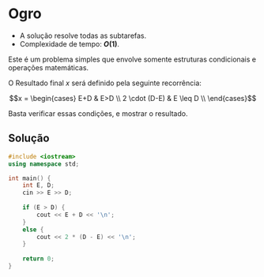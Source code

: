 # Ogro

- A solução resolve todas as subtarefas.
- Complexidade de tempo: **$O(1)$**.

Este é um problema simples que envolve somente estruturas condicionais e operações matemáticas.

O Resultado final $x$ será definido pela seguinte recorrência:

```math
x = \begin{cases}
  E+D & E>D  \\
  2 \cdot (D-E) & E \leq D \\
\end{cases}
```

Basta verificar essas condições, e mostrar o resultado.

## Solução

```cpp
#include <iostream>
using namespace std;

int main() {
    int E, D;
    cin >> E >> D;
    
    if (E > D) {
        cout << E + D << '\n';
    }
    else {
        cout << 2 * (D - E) << '\n';
    }
    
    return 0;
}
```
